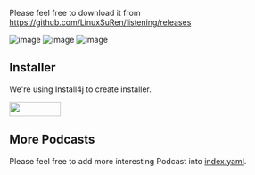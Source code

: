 Please feel free to download it from https://github.com/LinuxSuRen/listening/releases

![image](https://github.com/LinuxSuRen/listening/assets/1450685/a1cd4dd0-89f0-446c-8e07-b1097152fe14)
![image](https://github.com/LinuxSuRen/listening/assets/1450685/45073616-aee1-4fb5-9e44-3cc0b2438534)
![image](https://github.com/LinuxSuRen/listening/assets/1450685/c0e2fa9e-17cf-4403-8445-8330f6c1a174)

## Installer

We're using Install4j to create installer.

<a href="/https://www.ej-technologies.com/products/install4j/overview.html" target="_blank">
    <img class="image-margin" width="92" height="26"
        src="https://www.ej-technologies.com/images/product_banners/install4j_small.png">
</a>

## More Podcasts

Please feel free to add more interesting Podcast into [index.yaml](index.yaml).
